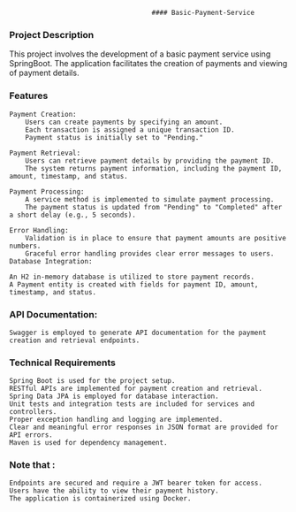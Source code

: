                                        #### Basic-Payment-Service

### Project Description 

This project involves the development of a basic payment service using SpringBoot. The application facilitates the 
creation of payments and viewing of payment details.

### Features

    Payment Creation:
        Users can create payments by specifying an amount.
        Each transaction is assigned a unique transaction ID.
        Payment status is initially set to "Pending."

    Payment Retrieval:
        Users can retrieve payment details by providing the payment ID.
        The system returns payment information, including the payment ID, amount, timestamp, and status.

    Payment Processing:
        A service method is implemented to simulate payment processing.
        The payment status is updated from "Pending" to "Completed" after a short delay (e.g., 5 seconds).

    Error Handling:
        Validation is in place to ensure that payment amounts are positive numbers.
        Graceful error handling provides clear error messages to users.
    Database Integration:

    An H2 in-memory database is utilized to store payment records.
    A Payment entity is created with fields for payment ID, amount, timestamp, and status.

### API Documentation:

    Swagger is employed to generate API documentation for the payment creation and retrieval endpoints.

### Technical Requirements

    Spring Boot is used for the project setup.
    RESTful APIs are implemented for payment creation and retrieval.
    Spring Data JPA is employed for database interaction.
    Unit tests and integration tests are included for services and controllers.
    Proper exception handling and logging are implemented.
    Clear and meaningful error responses in JSON format are provided for API errors.
    Maven is used for dependency management.

### Note that :

    Endpoints are secured and require a JWT bearer token for access.
    Users have the ability to view their payment history.
    The application is containerized using Docker.




